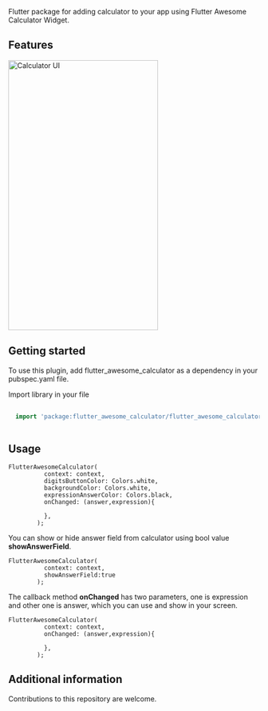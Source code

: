 Flutter package for adding calculator to your app using Flutter Awesome Calculator Widget.

## Features
<img src="https://raw.githubusercontent.com/MuhammadMusa22/calculator_package/main/assets/calculator_ui.jpg" alt="Calculator UI" width="300" height="540">

## Getting started

To use this plugin, add flutter_awesome_calculator as a dependency in your pubspec.yaml file.

Import library in your file

```dart
  
  import 'package:flutter_awesome_calculator/flutter_awesome_calculator.dart';
  
```
## Usage

```
FlutterAwesomeCalculator(
          context: context,
          digitsButtonColor: Colors.white,
          backgroundColor: Colors.white,
          expressionAnswerColor: Colors.black,
          onChanged: (answer,expression){

          },
        );
```
You can show or hide answer field from calculator using bool value <b>showAnswerField</b>.

```
FlutterAwesomeCalculator(
          context: context,
          showAnswerField:true
        );
```

The callback method <b>onChanged</b> has two parameters, one is expression and other one is answer, which you can use and show in your screen.

```
FlutterAwesomeCalculator(
          context: context,
          onChanged: (answer,expression){
          
          },
        );
```        

## Additional information

Contributions to this repository are welcome.
